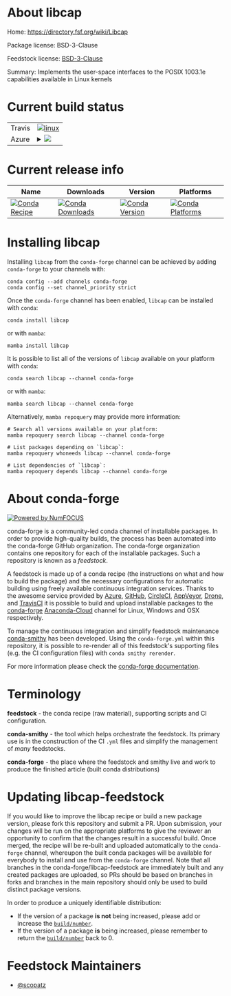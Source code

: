 About libcap
============

Home: https://directory.fsf.org/wiki/Libcap

Package license: BSD-3-Clause

Feedstock license: [BSD-3-Clause](https://github.com/conda-forge/libcap-feedstock/blob/main/LICENSE.txt)

Summary: Implements the user-space interfaces to the POSIX 1003.1e capabilities available in Linux kernels

Current build status
====================


<table><tr>
    <td>Travis</td>
    <td>
      <a href="https://app.travis-ci.com/conda-forge/libcap-feedstock">
        <img alt="linux" src="https://img.shields.io/travis/com/conda-forge/libcap-feedstock/main.svg?label=Linux">
      </a>
    </td>
  </tr>
    
  <tr>
    <td>Azure</td>
    <td>
      <details>
        <summary>
          <a href="https://dev.azure.com/conda-forge/feedstock-builds/_build/latest?definitionId=7942&branchName=main">
            <img src="https://dev.azure.com/conda-forge/feedstock-builds/_apis/build/status/libcap-feedstock?branchName=main">
          </a>
        </summary>
        <table>
          <thead><tr><th>Variant</th><th>Status</th></tr></thead>
          <tbody><tr>
              <td>linux_64</td>
              <td>
                <a href="https://dev.azure.com/conda-forge/feedstock-builds/_build/latest?definitionId=7942&branchName=main">
                  <img src="https://dev.azure.com/conda-forge/feedstock-builds/_apis/build/status/libcap-feedstock?branchName=main&jobName=linux&configuration=linux_64_" alt="variant">
                </a>
              </td>
            </tr><tr>
              <td>linux_aarch64</td>
              <td>
                <a href="https://dev.azure.com/conda-forge/feedstock-builds/_build/latest?definitionId=7942&branchName=main">
                  <img src="https://dev.azure.com/conda-forge/feedstock-builds/_apis/build/status/libcap-feedstock?branchName=main&jobName=linux&configuration=linux_aarch64_" alt="variant">
                </a>
              </td>
            </tr><tr>
              <td>linux_ppc64le</td>
              <td>
                <a href="https://dev.azure.com/conda-forge/feedstock-builds/_build/latest?definitionId=7942&branchName=main">
                  <img src="https://dev.azure.com/conda-forge/feedstock-builds/_apis/build/status/libcap-feedstock?branchName=main&jobName=linux&configuration=linux_ppc64le_" alt="variant">
                </a>
              </td>
            </tr>
          </tbody>
        </table>
      </details>
    </td>
  </tr>
</table>

Current release info
====================

| Name | Downloads | Version | Platforms |
| --- | --- | --- | --- |
| [![Conda Recipe](https://img.shields.io/badge/recipe-libcap-green.svg)](https://anaconda.org/conda-forge/libcap) | [![Conda Downloads](https://img.shields.io/conda/dn/conda-forge/libcap.svg)](https://anaconda.org/conda-forge/libcap) | [![Conda Version](https://img.shields.io/conda/vn/conda-forge/libcap.svg)](https://anaconda.org/conda-forge/libcap) | [![Conda Platforms](https://img.shields.io/conda/pn/conda-forge/libcap.svg)](https://anaconda.org/conda-forge/libcap) |

Installing libcap
=================

Installing `libcap` from the `conda-forge` channel can be achieved by adding `conda-forge` to your channels with:

```
conda config --add channels conda-forge
conda config --set channel_priority strict
```

Once the `conda-forge` channel has been enabled, `libcap` can be installed with `conda`:

```
conda install libcap
```

or with `mamba`:

```
mamba install libcap
```

It is possible to list all of the versions of `libcap` available on your platform with `conda`:

```
conda search libcap --channel conda-forge
```

or with `mamba`:

```
mamba search libcap --channel conda-forge
```

Alternatively, `mamba repoquery` may provide more information:

```
# Search all versions available on your platform:
mamba repoquery search libcap --channel conda-forge

# List packages depending on `libcap`:
mamba repoquery whoneeds libcap --channel conda-forge

# List dependencies of `libcap`:
mamba repoquery depends libcap --channel conda-forge
```


About conda-forge
=================

[![Powered by
NumFOCUS](https://img.shields.io/badge/powered%20by-NumFOCUS-orange.svg?style=flat&colorA=E1523D&colorB=007D8A)](https://numfocus.org)

conda-forge is a community-led conda channel of installable packages.
In order to provide high-quality builds, the process has been automated into the
conda-forge GitHub organization. The conda-forge organization contains one repository
for each of the installable packages. Such a repository is known as a *feedstock*.

A feedstock is made up of a conda recipe (the instructions on what and how to build
the package) and the necessary configurations for automatic building using freely
available continuous integration services. Thanks to the awesome service provided by
[Azure](https://azure.microsoft.com/en-us/services/devops/), [GitHub](https://github.com/),
[CircleCI](https://circleci.com/), [AppVeyor](https://www.appveyor.com/),
[Drone](https://cloud.drone.io/welcome), and [TravisCI](https://travis-ci.com/)
it is possible to build and upload installable packages to the
[conda-forge](https://anaconda.org/conda-forge) [Anaconda-Cloud](https://anaconda.org/)
channel for Linux, Windows and OSX respectively.

To manage the continuous integration and simplify feedstock maintenance
[conda-smithy](https://github.com/conda-forge/conda-smithy) has been developed.
Using the ``conda-forge.yml`` within this repository, it is possible to re-render all of
this feedstock's supporting files (e.g. the CI configuration files) with ``conda smithy rerender``.

For more information please check the [conda-forge documentation](https://conda-forge.org/docs/).

Terminology
===========

**feedstock** - the conda recipe (raw material), supporting scripts and CI configuration.

**conda-smithy** - the tool which helps orchestrate the feedstock.
                   Its primary use is in the construction of the CI ``.yml`` files
                   and simplify the management of *many* feedstocks.

**conda-forge** - the place where the feedstock and smithy live and work to
                  produce the finished article (built conda distributions)


Updating libcap-feedstock
=========================

If you would like to improve the libcap recipe or build a new
package version, please fork this repository and submit a PR. Upon submission,
your changes will be run on the appropriate platforms to give the reviewer an
opportunity to confirm that the changes result in a successful build. Once
merged, the recipe will be re-built and uploaded automatically to the
`conda-forge` channel, whereupon the built conda packages will be available for
everybody to install and use from the `conda-forge` channel.
Note that all branches in the conda-forge/libcap-feedstock are
immediately built and any created packages are uploaded, so PRs should be based
on branches in forks and branches in the main repository should only be used to
build distinct package versions.

In order to produce a uniquely identifiable distribution:
 * If the version of a package **is not** being increased, please add or increase
   the [``build/number``](https://docs.conda.io/projects/conda-build/en/latest/resources/define-metadata.html#build-number-and-string).
 * If the version of a package **is** being increased, please remember to return
   the [``build/number``](https://docs.conda.io/projects/conda-build/en/latest/resources/define-metadata.html#build-number-and-string)
   back to 0.

Feedstock Maintainers
=====================

* [@scopatz](https://github.com/scopatz/)

